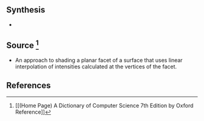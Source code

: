 ## Synthesis
- 
## Source [^1]
- An approach to shading a planar facet of a surface that uses linear interpolation of intensities calculated at the vertices of the facet.
## References

[^1]: [[(Home Page) A Dictionary of Computer Science 7th Edition by Oxford Reference]]